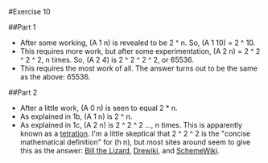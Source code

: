 #Exercise 10


##Part 1
* After some working, (A 1 n) is revealed to be 2 ^ n. So, (A 1 10) = 2 ^ 10.
* This requires more work, but after some experimentation, (A 2 n) = 2 ^ 2 ^ 2 ^ 2, n times. So, (A 2 4) is 2 ^ 2 ^ 2 ^ 2, or 65536. 
* This requires the most work of all. The answer turns out to be the same as the above: 65536.  

##Part 2
* After a little work, (A 0 n) is seen to equal 2 * n.
* As explained in 1b, (A 1 n) is 2 ^ n.
* As explained in 1c, (A 2 n) is 2 ^ 2 ^ 2 ..., n times. This is apparently known as a [tetration](http://en.wikipedia.org/wiki/Tetration). I'm a little skeptical that 2 ^ 2 ^ 2 is the "concise mathematical definition" for (h n), but most sites around seem to give this as the answer: [Bill the Lizard](http://www.billthelizard.com/2009/11/sicp-exercises-19-and-110.html), [Drewiki](http://wiki.drewhess.com/wiki/SICP_exercise_1.10), and [SchemeWiki](http://community.schemewiki.org/?sicp-ex-1.10).

